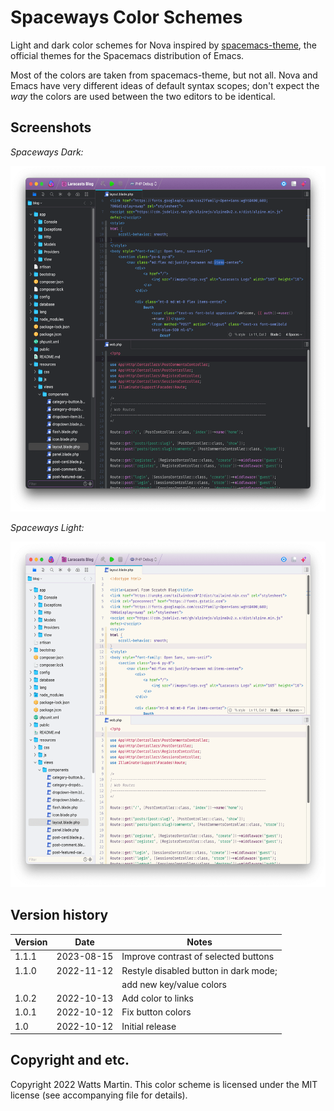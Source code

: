 # Spaceways Color Schemes

Light and dark color schemes for Nova inspired by [spacemacs-theme][1], the official themes for the Spacemacs distribution of Emacs.

[1]: https://github.com/nashamri/spacemacs-theme

Most of the colors are taken from spacemacs-theme, but not all. Nova and Emacs have very different ideas of default syntax scopes; don't expect the _way_ the colors are used between the two editors to be identical.

## Screenshots

_Spaceways Dark:_

<img src="https://raw.githubusercontent.com/chipotle/spaceways-nova/main/images/spaceways-dark.png" width="582" height="553" alt=""/>

_Spaceways Light:_

<img src="https://raw.githubusercontent.com/chipotle/spaceways-nova/main/images/spaceways-light.png" width="582" height="553" alt=""/>

## Version history

| Version | Date            | Notes                                 |  
| ------- | --------------- | ------------------------------------- |  
| 1.1.1   | 2023-08-15      | Improve contrast of selected buttons  |  
| 1.1.0   | 2022-11-12      | Restyle disabled button in dark mode; |  
|         |                 | add new key/value colors              |  
| 1.0.2   | 2022-10-13      | Add color to links                    |  
| 1.0.1   | 2022-10-12      | Fix button colors                     |  
| 1.0     | 2022-10-12      | Initial release                       |  

## Copyright and etc.

Copyright 2022 Watts Martin. This color scheme is licensed under the MIT license (see accompanying file for details).
